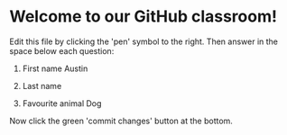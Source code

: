 # Welcome to our GitHub classroom!

Edit this file by clicking the 'pen' symbol to the right.
Then answer in the space below each question:

1. First name
Austin
2. Last name

3. Favourite animal
Dog

Now click the green 'commit changes' button at the bottom.


